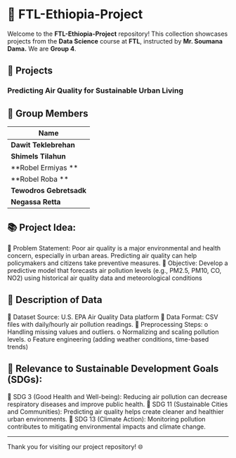 
# 🌟 FTL-Ethiopia-Project

Welcome to the **FTL-Ethiopia-Project** repository! This collection showcases projects from the **Data Science** course at **FTL**, instructed by **Mr.
Soumana Dama.** We are **Group 4**.

## 🚀 Projects


### Predicting Air Quality for Sustainable Urban Living

   
##  👥 Group Members

| Name                   | 
|------------------------|
| **Dawit Teklebrehan**  |
| **Shimels Tilahun**    |
| **Robel Ermiyas **     | 
| **Robel Roba **        | 
| **Tewodros Gebretsadk**| 
| **Negassa Retta**      | 


## 📚 Project Idea:

 Problem Statement: Poor air quality is a major environmental and health concern, especially in
urban areas. Predicting air quality can help policymakers and citizens take preventive measures.
 Objective: Develop a predictive model that forecasts air pollution levels (e.g., PM2.5, PM10,
CO, NO2) using historical air quality data and meteorological conditions


## 🚀 Description of Data

 Dataset Source: U.S. EPA Air Quality Data platform
 Data Format: CSV files with daily/hourly air pollution readings.
 Preprocessing Steps:
   o Handling missing values and outliers.
   o Normalizing and scaling pollution levels.
   o Feature engineering (adding weather conditions, time-based trends)


## 🚀 Relevance to Sustainable Development Goals (SDGs):

 SDG 3 (Good Health and Well-being): Reducing air pollution can decrease respiratory diseases
and improve public health.
 SDG 11 (Sustainable Cities and Communities): Predicting air quality helps create cleaner and
healthier urban environments.
 SDG 13 (Climate Action): Monitoring pollution contributes to mitigating environmental impacts
and climate change.


---

Thank you for visiting our project repository! 🌐
